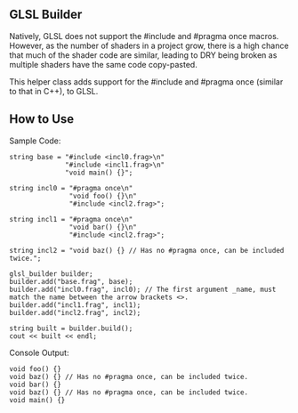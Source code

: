 ## GLSL Builder

Natively, GLSL does not support the #include and #pragma once macros.
However, as the number of shaders in a project grow, there is a high chance that much of the shader code are similar,
leading to DRY being broken as multiple shaders have the same code copy-pasted.

This helper class adds support for the #include and #pragma once (similar to that in C++), to GLSL.

## How to Use
Sample Code:
```
string base = "#include <incl0.frag>\n"
              "#include <incl1.frag>\n"
              "void main() {}";

string incl0 = "#pragma once\n"
               "void foo() {}\n"
               "#include <incl2.frag>";

string incl1 = "#pragma once\n"
               "void bar() {}\n"
               "#include <incl2.frag>";

string incl2 = "void baz() {} // Has no #pragma once, can be included twice.";

glsl_builder builder;
builder.add("base.frag", base); 
builder.add("incl0.frag", incl0); // The first argument _name, must match the name between the arrow brackets <>.
builder.add("incl1.frag", incl1);
builder.add("incl2.frag", incl2);

string built = builder.build();
cout << built << endl;
```

Console Output:
```
void foo() {}
void baz() {} // Has no #pragma once, can be included twice.
void bar() {}
void baz() {} // Has no #pragma once, can be included twice.
void main() {}
```
